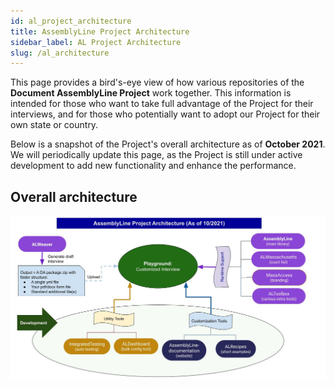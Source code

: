 ```yaml
---
id: al_project_architecture
title: AssemblyLine Project Architecture
sidebar_label: AL Project Architecture
slug: /al_architecture
---
```

This page provides a bird's-eye view of how various repositories of the **Document AssemblyLine Project** work together. This information is intended for those who want to take full advantage of the Project for their interviews, and for those who potentially want to adopt our Project for their own state or country.  

Below is a snapshot of the Project's overall architecture as of **October 2021**. We will periodically update this page, as the Project is still under active development to add new functionality and enhance the performance.

## Overall architecture
![AL Project architecture graph](./assets/al_project_architecture.png)